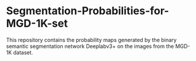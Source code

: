 # Segmentation-Probabilities-for-MGD-1K-set
This repository contains the probability maps generated by the binary semantic segmentation network Deeplabv3+ on the images from the MGD-1K dataset.

